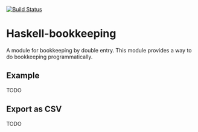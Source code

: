 [![Build Status](https://travis-ci.org/arowM/haskell-bookkeeping.svg?branch=master)](https://travis-ci.org/arowM/heterocephalus)

# Haskell-bookkeeping

A module for bookkeeping by double entry. This module provides a way to do bookkeeping programmatically.

## Example

TODO

## Export as CSV

TODO

